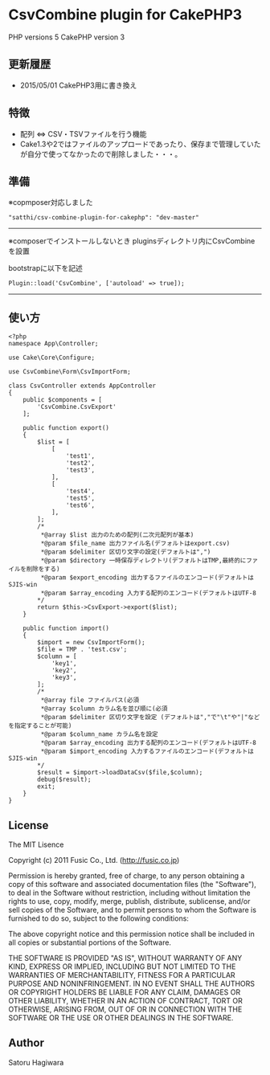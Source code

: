 # CsvCombine plugin for CakePHP3 #
PHP versions  5
CakePHP version 3

## 更新履歴 ##

* 2015/05/01 CakePHP3用に書き換え

## 特徴 ##

* 配列 ⇔ CSV・TSVファイルを行う機能
* Cake1.3や2ではファイルのアップロードであったり、保存まで管理していたが自分で使ってなかったので削除しました・・・。

## 準備 ##

※copmposer対応しました
```
"satthi/csv-combine-plugin-for-cakephp": "dev-master"
```

********************
※composerでインストールしないとき
pluginsディレクトリ内にCsvCombineを設置

bootstrapに以下を記述
```
Plugin::load('CsvCombine', ['autoload' => true]);
```
********************

## 使い方 ##
```
<?php
namespace App\Controller;

use Cake\Core\Configure;

use CsvCombine\Form\CsvImportForm;

class CsvController extends AppController
{
    public $components = [
        'CsvCombine.CsvExport'
    ];

    public function export()
    {
        $list = [
            [
                'test1',
                'test2',
                'test3',
            ],
            [
                'test4',
                'test5',
                'test6',
            ],
        ];
        /*
         *@array $list 出力のための配列(二次元配列が基本)
         *@param $file_name 出力ファイル名(デフォルトはexport.csv)
         *@param $delimiter 区切り文字の設定(デフォルトは",")
         *@param $directory 一時保存ディレクトリ(デフォルトはTMP,最終的にファイルを削除をする)
         *@param $export_encoding 出力するファイルのエンコード(デフォルトはSJIS-win
         *@param $array_encoding 入力する配列のエンコード(デフォルトはUTF-8
        */
        return $this->CsvExport->export($list);
    }

    public function import()
    {
        $import = new CsvImportForm();
        $file = TMP . 'test.csv';
        $column = [
            'key1',
            'key2',
            'key3',
        ];
        /*
         *@array file ファイルパス(必須
         *@array $column カラム名を並び順に(必須
         *@param $delimiter 区切り文字を設定 (デフォルトは","で"\t"や"|"などを指定することが可能)
         *@param $column_name カラム名を設定
         *@param $array_encoding 出力する配列のエンコード(デフォルトはUTF-8
         *@param $import_encoding 入力するファイルのエンコード(デフォルトはSJIS-win
        */
        $result = $import->loadDataCsv($file,$column);
        debug($result);
        exit;
    }
}

```


## License ##

The MIT Lisence

Copyright (c) 2011 Fusic Co., Ltd. (http://fusic.co.jp)

Permission is hereby granted, free of charge, to any person obtaining a copy of this software and associated documentation files (the "Software"), to deal in the Software without restriction, including without limitation the rights to use, copy, modify, merge, publish, distribute, sublicense, and/or sell copies of the Software, and to permit persons to whom the Software is furnished to do so, subject to the following conditions:

The above copyright notice and this permission notice shall be included in all copies or substantial portions of the Software.

THE SOFTWARE IS PROVIDED "AS IS", WITHOUT WARRANTY OF ANY KIND, EXPRESS OR IMPLIED, INCLUDING BUT NOT LIMITED TO THE WARRANTIES OF MERCHANTABILITY, FITNESS FOR A PARTICULAR PURPOSE AND NONINFRINGEMENT. IN NO EVENT SHALL THE AUTHORS OR COPYRIGHT HOLDERS BE LIABLE FOR ANY CLAIM, DAMAGES OR OTHER LIABILITY, WHETHER IN AN ACTION OF CONTRACT, TORT OR OTHERWISE, ARISING FROM, OUT OF OR IN CONNECTION WITH THE SOFTWARE OR THE USE OR OTHER DEALINGS IN THE SOFTWARE.

## Author ##

Satoru Hagiwara
